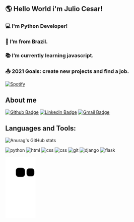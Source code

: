 
## 🌎 Hello World i'm Julio Cesar!

 

### :computer: I'm Python Developer!

### :house_with_garden: I’m from Brazil.

### :books: I’m currently learning javascript.

### :outbox_tray: 2021 Goals: create new projects and find a job.

 [![Spotify](https://jravolio.vercel.app/api/spotify)](https://open.spotify.com/user/jravolio)

## About me

[![Github Badge](https://img.shields.io/badge/GitHub-100000?style=for-the-badge&logo=github&logoColor=white&link=https://github.com/jravolio)](https://github.com/jravolio)
[![Linkedin Badge](https://img.shields.io/badge/LinkedIn-0077B5?style=for-the-badge&logo=linkedin&logoColor=white&link=https://www.linkedin.com/in/julio-cesar-junior-0042231b2/)](https://www.linkedin.com/in/julio-cesar-junior-0042231b2/)
[![Gmail Badge](https://img.shields.io/badge/Gmail-D14836?style=for-the-badge&logo=gmail&logoColor=white&link=https://devjravolio.com/)](https://devjravolio.com/)

## Languages and Tools:
![Anurag's GitHub stats](https://github-readme-stats.vercel.app/api?username=jravolio&show_icons=true&theme=radical)

<img src="https://img.shields.io/badge/Python-3776AB?style=for-the-badge&logo=python&logoColor=white" alt="python"> <img src="https://img.shields.io/badge/HTML5-E34F26?style=for-the-badge&logo=html5&logoColor=white" alt="html">
<img src="https://img.shields.io/badge/CSS3-1572B6?style=for-the-badge&logo=css3&logoColor=white" alt="css">
<img src="https://img.shields.io/badge/JavaScript-323330?style=for-the-badge&logo=javascript&logoColor=F7DF1E" alt="css">
<img src="https://img.shields.io/badge/Git-F05032?style=for-the-badge&logo=git&logoColor=white" alt="git">
<img src="https://img.shields.io/badge/Django-092E20?style=for-the-badge&logo=django&logoColor=white" alt="django">
<img src="https://img.shields.io/badge/Flask-000000?style=for-the-badge&logo=flask&logoColor=white" alt="flask">

![Snake animation](https://github.com/jravolio/jravolio/blob/output/github-contribution-grid-snake.svg)
